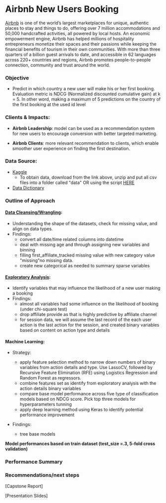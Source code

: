 # Airbnb New Users Booking

[Airbnb](www.allstate.com) is one of the world’s largest marketplaces for unique, authentic places to stay and things to do, offering over 7 million accommodations and 50,000 handcrafted activities, all powered by local hosts. An economic empowerment engine, Airbnb has helped millions of hospitality entrepreneurs monetize their spaces and their passions while keeping the financial benefits of tourism in their own communities. With more than three quarters of a billion guest arrivals to date, and accessible in 62 languages across 220+ countries and regions, Airbnb promotes people-to-people connection, community and trust around the world.

### Objective
- Predict in which country a new user will make his or her first booking. Evaluation metric is NDCG (Normalized discounted cumulative gain) at k = 5. In other word, making a maximum of 5 predictions on the country of the first booking at the used id level

### Clients & Impacts:

- **Airbnb Leadership**: model can be used as a recommendation system for new users to encourage conversion with better targeted marketing.


- **Airbnb Clients**: more relevant recommendation to clients, which enable smoother user experience on finding the first destination.

### Data Source:
- [Kaggle](https://www.kaggle.com/c/airbnb-recruiting-new-user-bookings/data)
    - To obtain data, download from the link above, unzip and put all csv files into a folder called "data" OR using the script [HERE](https://github.com/sittingman/airbnb_booking/blob/master/0.obtain_data.ipynb)
- [Data Dictionary](https://github.com/sittingman/airbnb_booking/blob/master/data_dict.ipynb)

### Outline of Approach

   #### [Data Cleansing/Wrangling](https://github.com/sittingman/airbnb_booking/blob/master/1.data_expo.ipynb): 
   - Understanding the shape of the datasets, check for missing value, and align on data types.
   - Findings: 
       - convert all date/time related columns into datetime
       - deal with missing age and through assigning new variables and binning
       - filling first_affiliate_tracked missing value with new category value "missing"no missing data. 
       - create new categorical as needed to summary sparse variables

   #### [Exploratory Analysis](https://github.com/sittingman/airbnb_booking/blob/master/1.data_expo.ipynb): 
   - Identify variables that may influence the likelihood of a new user making a booking
   - Findings: 
       - almost all variables had some influence on the likelihood of booking (under chi-square test)
       - drop affiliate provide as that is highly predictive by affiliate channel
       - for session data, we will assume the last record of the each user action is the last action for the session, and created binary variables based on content on action type and details

   
   #### Machine Learning: 
   - Strategy:
       - apply feature selection method to narrow down numbers of binary variables from action details and type. Use LassoCV, followed by Recursive Feature Elimination (RFE) using Logistics Regression and Random Forest as regressors.
       - combine features set as identify from exploratory analysis with the action details binary variables
       - compare base model performance across five type of classification models based on NDCG score. Pick top three models for hyperparameters tunning
       - apply deep learning method using Keras to identify potential performance improvement
    
   - Findings:
      - tree base models 


**Model performances based on train dataset (test_size =.3, 5-fold cross validation)**


### Performance Summary



### Recommendations/next steps



[Capstone Report]

[Presentation Slides]